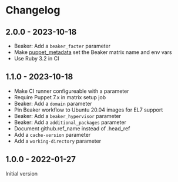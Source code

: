 # Changelog

## 2.0.0 - 2023-10-18

* Beaker: Add a `beaker_facter` parameter
* Make [puppet_metadata](https://github.com/voxpupuli/puppet_metadata) set the Beaker matrix name and env vars
* Use Ruby 3.2 in CI

## 1.1.0 - 2023-10-18

* Make CI runner configureable with a parameter
* Require Puppet 7.x in matrix setup job
* Beaker: Add a `domain` parameter
* Pin Beaker workflow to Ubuntu 20.04 images for EL7 support
* Beaker: Add a `beaker_hypervisor` parameter
* Beaker: Add a `additional_packages` parameter
* Document github.ref_name instead of .head_ref
* Add a `cache-version` parameter
* Add a `working-directory` parameter

## 1.0.0 - 2022-01-27

Initial version
